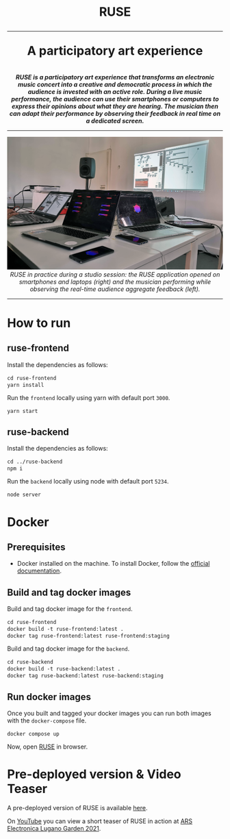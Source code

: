 <h1 align="center">RUSE
<hr>A participatory art experience</h1>

<div align="center">

[//]: # (  <img src="./assets/RUSE-Logo.png" alt="RUSE Logo" width="70px" height="70px"/>)
  <br>
  <i><b>RUSE is a participatory art experience that transforms an electronic music concert into a creative and democratic process in which the audience is invested with an active role. During a live music performance, the audience can use their smartphones or computers to express their opinions about what they are hearing. The musician then can adapt their performance by observing their feedback in real time on a dedicated screen.</b></i>
</div>

<hr>
<div align="center">
  <img src="./assets/RUSE-Studio.png" alt="angular-logo" width="1600px"/>
  <i>RUSE in practice during a studio session: the RUSE application opened on smartphones and laptops (right) and the musician performing while observing the real-time audience aggregate feedback (left).</i>
</div>
<hr>

# How to run

## ruse-frontend

Install the dependencies as follows:

```
cd ruse-frontend
yarn install
```

Run the `frontend` locally using yarn with default port `3000`.

```
yarn start
```

## ruse-backend

Install the dependencies as follows:

```
cd ../ruse-backend
npm i
```

Run the `backend` locally using node with default port `5234`.

```
node server
```

# Docker

## Prerequisites

- Docker installed on the machine. To install Docker, follow the [official documentation](https://docs.docker.com/).

## Build and tag docker images

Build and tag docker image for the `frontend`.

```
cd ruse-frontend
docker build -t ruse-frontend:latest .
docker tag ruse-frontend:latest ruse-frontend:staging
```

Build and tag docker image for the `backend`.

```
cd ruse-backend
docker build -t ruse-backend:latest .
docker tag ruse-backend:latest ruse-backend:staging
```

## Run docker images

Once you built and tagged your docker images you can run both images with the `docker-compose` file.

```
docker compose up
```

Now, open [RUSE](http://localhost:3000) in browser.

# Pre-deployed version & Video Teaser

A pre-deployed version of RUSE is available [here](https://ruse.si.usi.ch). 

On [YouTube](https://youtu.be/NFbFRS4MNag) you can view a short teaser of RUSE in action at [ARS Electronica Lugano Garden 2021](https://www.usi.ch/en/feeds/16676).